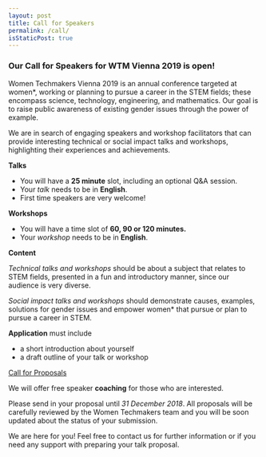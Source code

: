 ```yaml
---
layout: post
title: Call for Speakers
permalink: /call/
isStaticPost: true
---
```


### Our Call for Speakers for WTM Vienna 2019 is open!

Women Techmakers Vienna 2019 is an annual conference targeted at women*, 
working or planning to pursue a career in the STEM fields; these encompass 
science, technology, engineering, and mathematics. Our goal is to raise public 
awareness of existing gender issues through the power of example.

We are in search of engaging speakers and workshop facilitators that can
provide interesting technical or social impact talks and workshops,
highlighting their experiences and achievements.

**Talks**

* You will have a **25 minute** slot, including an optional Q&A session.
* Your _talk_ needs to be in **English**.
* First time speakers are very welcome!

**Workshops**

* You will have a time slot of **60, 90 or 120 minutes.**
* Your _workshop_ needs to be in **English**.

**Content**

 _Technical talks and workshops_ should be about a subject that relates to STEM fields,
 presented in a fun and introductory manner, since our audience is very diverse.

 _Social impact talks and workshops_ should demonstrate causes, examples, solutions for
 gender issues and empower women* that pursue or plan to pursue a career in STEM. 

**Application** must include
* a short introduction about yourself
* a draft outline of your talk or workshop

<a role="button" class="btn btn-info" href="https://cfp.gdg-vienna.at/">Call for Proposals</a>

We will offer free speaker **coaching** for those who are interested.

Please send in your proposal until _31 December 2018_.
All proposals will be carefully reviewed by the Women Techmakers team and you will be soon updated about the status of your submission.

We are here for you!
Feel free to contact us for further information or if you need any support
with preparing your talk proposal.
<img class="img-responsive feature-image" src="{{ site.baseurl }}/img/posts/call.jpg" style="display:none">
